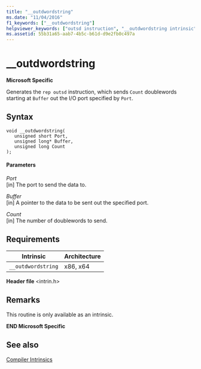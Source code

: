 ```yaml
---
title: "__outdwordstring"
ms.date: "11/04/2016"
f1_keywords: ["__outdwordstring"]
helpviewer_keywords: ["outsd instruction", "__outdwordstring intrinsic", "rep outsd instruction"]
ms.assetid: 55b31a65-aab7-4b5c-b61d-d9e2fb0c497a
---
```

# __outdwordstring

**Microsoft Specific**

Generates the `rep outsd` instruction, which sends `Count` doublewords starting at `Buffer` out the I/O port specified by `Port`.

## Syntax

```
void __outdwordstring(
   unsigned short Port,
   unsigned long* Buffer,
   unsigned long Count
);
```

#### Parameters

*Port*<br/>
[in] The port to send the data to.

*Buffer*<br/>
[in] A pointer to the data to be sent out the specified port.

*Count*<br/>
[in] The number of doublewords to send.

## Requirements

|Intrinsic|Architecture|
|---------------|------------------|
|`__outdwordstring`|x86, x64|

**Header file** \<intrin.h>

## Remarks

This routine is only available as an intrinsic.

**END Microsoft Specific**

## See also

[Compiler Intrinsics](../intrinsics/compiler-intrinsics.md)
